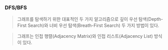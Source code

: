 ### DFS/BFS

> 그래프를 탐색하기 위한 대표적인 두 가지 알고리즘으로 깊이 우선 탐색(Depth-First Search)와 너비 우선 탐색(Breath-First Search) 두 가지 방법이 있다.

> 그래프는 인접 행렬(Adjacency Matrix)와 인접 리스트(Adjacency List) 방식이 있다.
